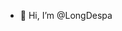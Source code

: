 - 👋 Hi, I’m @LongDespa


<!---
LongDespa/LongDespa is a ✨ special ✨ repository because its `README.md` (this file) appears on your GitHub profile.
You can click the Preview link to take a look at your changes.
--->
